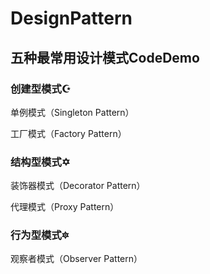 # DesignPattern
## 五种最常用设计模式CodeDemo
### 创建型模式:star_and_crescent:
单例模式（Singleton Pattern）

工厂模式（Factory Pattern）
### 结构型模式:star_of_david:
装饰器模式（Decorator Pattern）

代理模式（Proxy Pattern）
### 行为型模式:six_pointed_star:
观察者模式（Observer Pattern）